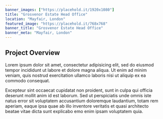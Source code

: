 ```yaml
---
banner_images: ["https://placehold.it/1920x1080"]
title: "Grosvenor Estate Head Office"
location: "Mayfair, London"
featured_image: "https://placehold.it/768x768"
banner_title: "Grosvenor Estate Head Office"
banner_meta: "Mayfair, London"
---
```


## Project Overview

Lorem ipsum dolor sit amet, consectetur adipisicing elit, sed do eiusmod tempor incididunt ut labore et dolore magna aliqua. Ut enim ad minim veniam, quis nostrud exercitation ullamco laboris nisi ut aliquip ex ea commodo consequat. 

Excepteur sint occaecat cupidatat non proident, sunt in culpa qui officia deserunt mollit anim id est laborum. Sed ut perspiciatis unde omnis iste natus error sit voluptatem accusantium doloremque laudantium, totam rem aperiam, eaque ipsa quae ab illo inventore veritatis et quasi architecto beatae vitae dicta sunt explicabo emo enim ipsam voluptatem quia.